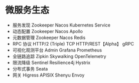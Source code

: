 # 微服务生态
* 服务发现	Zookeeper	Nacos	Kubernetes Service
* 动态配置	Zookeeper	Nacos	Apollo	
* 元数据管理	Zookeeper	Nacos	Redis	
* RPC 协议	HTTP/2 (Triple)	TCP	HTTP/REST【Alpha】	gRPC
* 可视化观测平台	Admin	Grafana	Prometheus
* 全链路追踪	Zipkin	Skywalking	OpenTelemetry
* 限流降级	Sentinel	Resilience4j	Hystrix
* 分布式事务	Seata
* 网关	Higress	APISIX	Shenyu	Envoy
